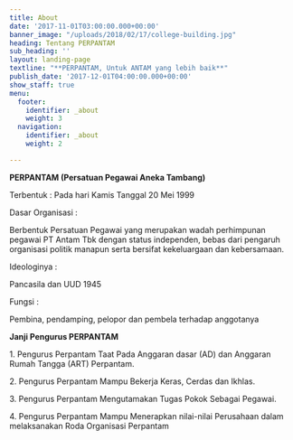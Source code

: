 ```yaml
---
title: About
date: '2017-11-01T03:00:00.000+00:00'
banner_image: "/uploads/2018/02/17/college-building.jpg"
heading: Tentang PERPANTAM
sub_heading: ''
layout: landing-page
textline: "**PERPANTAM, Untuk ANTAM yang lebih baik**"
publish_date: '2017-12-01T04:00:00.000+00:00'
show_staff: true
menu:
  footer:
    identifier: _about
    weight: 3
  navigation:
    identifier: _about
    weight: 2

---
```

**PERPANTAM (Persatuan Pegawai Aneka Tambang)**

Terbentuk : Pada hari Kamis Tanggal 20 Mei 1999

Dasar Organisasi :

Berbentuk Persatuan Pegawai yang merupakan wadah perhimpunan pegawai PT Antam Tbk dengan status independen, bebas dari pengaruh organisasi politik manapun serta bersifat kekeluargaan dan kebersamaan.

Ideologinya :

Pancasila dan UUD 1945

Fungsi :

Pembina, pendamping, pelopor dan pembela terhadap anggotanya

**Janji Pengurus PERPANTAM**

1\. Pengurus Perpantam Taat Pada Anggaran dasar (AD) dan Anggaran Rumah Tangga (ART) Perpantam.

2\. Pengurus Perpantam Mampu Bekerja Keras, Cerdas dan Ikhlas.

3\. Pengurus Perpantam Mengutamakan Tugas Pokok Sebagai Pegawai.

4\. Pengurus Perpantam Mampu Menerapkan nilai-nilai Perusahaan dalam melaksanakan Roda Organisasi Perpantam